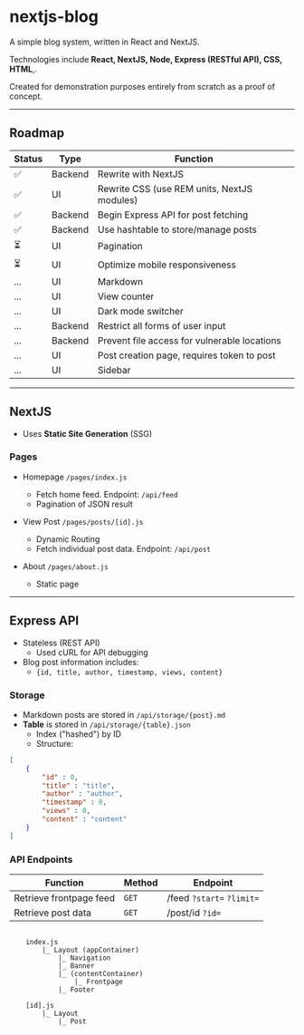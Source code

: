 # nextjs-blog 

A simple blog system, written in React and NextJS. 

Technologies include **React, NextJS, Node, Express (RESTful API), CSS, HTML**,.

Created for demonstration purposes entirely from scratch as a proof of concept.

---

## Roadmap
Status | Type | Function
-------|----------|----------
✅ | Backend | Rewrite with NextJS 
✅ | UI | Rewrite CSS (use REM units, NextJS modules) 
✅ | Backend | Begin Express API for post fetching 
✅ | Backend | Use hashtable to store/manage posts
⏳ | UI | Pagination
⏳ | UI | Optimize mobile responsiveness 
... | UI | Markdown 
... | UI | View counter
... | UI | Dark mode switcher
... | Backend | Restrict all forms of user input
... | Backend | Prevent file access for vulnerable locations 
... | UI | Post creation page, requires token to post
... | UI | Sidebar

---

## NextJS
* Uses **Static Site Generation** (SSG)

### **Pages**
* Homepage `/pages/index.js`
    * Fetch home feed. Endpoint: `/api/feed`
    * Pagination of JSON result

* View Post `/pages/posts/[id].js`
    * Dynamic Routing
    * Fetch individual post data. Endpoint: `/api/post`

* About `/pages/about.js` 
    * Static page

---

## Express API
* Stateless (REST API)
    * Used cURL for API debugging
* Blog post information includes:
    * `{id, title, author, timestamp, views, content}`

### Storage
* Markdown posts are stored in `/api/storage/{post}.md` 
* **Table** is stored in `/api/storage/{table}.json`
    * Index ("hashed") by ID 
    * Structure:
```json
[
    {
        "id" : 0,
        "title" : "title",
        "author" : "author",
        "timestamp" : 0,
        "views" : 0,
        "content" : "content"
    }
]
```

### **API Endpoints**
Function | Method | Endpoint
---------|--------|-----------
Retrieve frontpage feed | `GET` | /feed `?start=` `?limit=`
Retrieve post data | `GET` | /post/id `?id=`


```

    index.js
        |_ Layout (appContainer)
            |_ Navigation
            |_ Banner
            |_ (contentContainer) 
                |_ Frontpage
            |_ Footer
    
    [id].js
        |_ Layout
            |_ Post

```